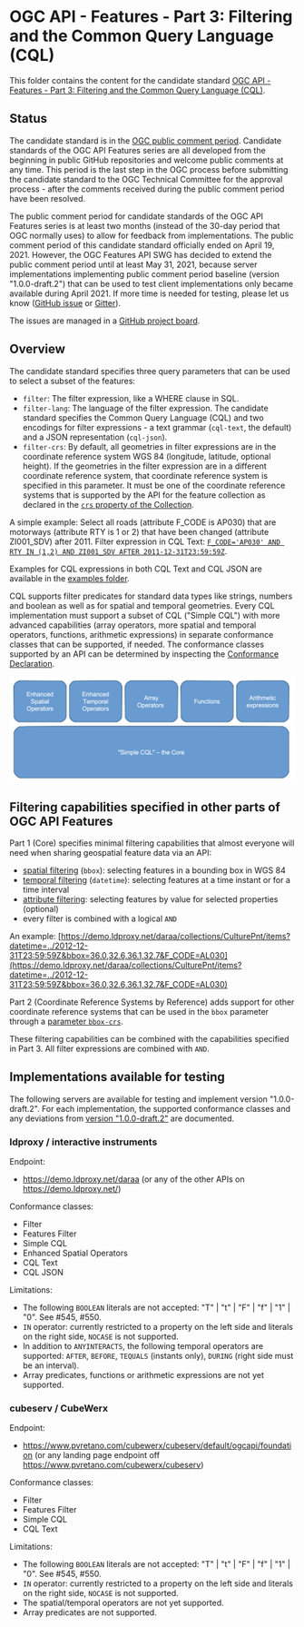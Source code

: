 # OGC API - Features - Part 3: Filtering and the Common Query Language (CQL)

This folder contains the content for the candidate standard [OGC API - Features - Part 3: Filtering and the Common Query Language (CQL)](https://portal.ogc.org/files/96288).

## Status

The candidate standard is in the [OGC public comment period](https://www.ogc.org/standards/requests/229). Candidate standards of the OGC API Features series are all developed from the beginning in public GitHub repositories and welcome public comments at any time. This period is the last step in the OGC process before submitting the candidate standard to the OGC Technical Committee for the approval process - after the comments received during the public comment period have been resolved.

The public comment period for candidate standards of the OGC API Features series is at least two months (instead of the 30-day period that OGC normally uses) to allow for feedback from implementations. The public comment period of this candidate standard officially ended on April 19, 2021. However, the OGC Features API SWG has decided to extend the public comment period until at least May 31, 2021, because server implementations implementing public comment period baseline (version "1.0.0-draft.2") that can be used to test client implementations only became available during April 2021. If more time is needed for testing, please let us know ([GitHub issue](https://github.com/opengeospatial/ogcapi-features/issues/367) or [Gitter](https://gitter.im/opengeospatial/WFS_FES)).

The issues are managed in a [GitHub project board](https://github.com/opengeospatial/ogcapi-features/projects/4).

## Overview

The candidate standard specifies three query parameters that can be used to select a subset of the features:

- `filter`: The filter expression, like a WHERE clause in SQL.
- `filter-lang`: The language of the filter expression. The candidate standard specifies the Common Query Language (CQL) and two encodings for filter expressions - a text grammar (`cql-text`, the default) and a JSON representation (`cql-json`).
- `filter-crs`: By default, all geometries in filter expressions are in the coordinate reference system WGS 84 (longitude, latitude, optional height). If the geometries in the filter expression are in a different coordinate reference system, that coordinate reference system is specified in this parameter. It must be one of the coordinate reference systems that is supported by the API for the feature collection as declared in the [`crs` property of the Collection](https://docs.opengeospatial.org/is/18-058/18-058.html#crs-discovery).

A simple example: Select all roads (attribute F_CODE is AP030) that are motorways (attribute RTY is 1 or 2) that have been changed (attribute ZI001_SDV) after 2011. Filter expression in CQL Text: [`F_CODE='AP030' AND RTY IN (1,2) AND ZI001_SDV AFTER 2011-12-31T23:59:59Z`](https://demo.ldproxy.net/daraa/collections/TransportationGroundCrv/items?filter=F_CODE%3D%27AP030%27%20AND%20ZI001_SDV%20AFTER%202011-12-31T23%3A59%3A59Z%20AND%20RTY%20IN%20(1%2C2)).

Examples for CQL expressions in both CQL Text and CQL JSON are available in the [examples folder](standard/schema/examples).

CQL supports filter predicates for standard data types like strings, numbers and boolean as well as for spatial and temporal geometries. Every CQL implementation must support a subset of CQL ("Simple CQL") with more advanced capabilities (array operators, more spatial and temporal operators, functions, arithmetic expressions) in separate conformance classes that can be supported, if needed. The conformance classes supported by an API can be determined by inspecting the [Conformance Declaration](http://www.opengis.net/doc/IS/ogcapi-features-1/1.0#_declaration_of_conformance_classes).

![CQL conformance classes](./cql-cc.png "CQL conformance classes")

## Filtering capabilities specified in other parts of OGC API Features

Part 1 (Core) specifies minimal filtering capabilities that almost everyone will need when sharing geospatial feature data via an API:

- [spatial filtering](http://www.opengis.net/doc/IS/ogcapi-features-1/1.0#_parameter_bbox) (`bbox`): selecting features in a bounding box in WGS 84
- [temporal filtering](http://www.opengis.net/doc/IS/ogcapi-features-1/1.0#_parameter_datetime) (`datetime`): selecting features at a time instant or for a time interval
- [attribute filtering](http://www.opengis.net/doc/IS/ogcapi-features-1/1.0#_parameters_for_filtering_on_feature_properties): selecting features by value for selected properties (optional)
- every filter is combined with a logical `AND`

An example: [https://demo.ldproxy.net/daraa/collections/CulturePnt/items?datetime=../2012-12-31T23:59:59Z&bbox=36.0,32.6,36.1,32.7&F_CODE=AL030](https://demo.ldproxy.net/daraa/collections/CulturePnt/items?datetime=../2012-12-31T23:59:59Z&bbox=36.0,32.6,36.1,32.7&F_CODE=AL030)

Part 2 (Coordinate Reference Systems by Reference) adds support for other coordinate reference systems that can be used in the `bbox` parameter through a [parameter `bbox-crs`](https://docs.opengeospatial.org/is/18-058/18-058.html#_parameter_bbox_crs).

These filtering capabilities can be combined with the capabilities specified in Part 3. All filter expressions are combined with `AND`.

## Implementations available for testing

The following servers are available for testing and implement version "1.0.0-draft.2". For each implementation, the supported conformance classes and any deviations from [version "1.0.0-draft.2"](https://portal.ogc.org/files/?artifact_id=96288&version=2) are documented.

### ldproxy / interactive instruments

Endpoint:

- https://demo.ldproxy.net/daraa (or any of the other APIs on https://demo.ldproxy.net/)

Conformance classes:

- Filter
- Features Filter
- Simple CQL
- Enhanced Spatial Operators
- CQL Text
- CQL JSON

Limitations:

- The following `BOOLEAN` literals are not accepted: "T" | "t" | "F" | "f" | "1" | "0". See #545, #550.
- `IN` operator: currently restricted to a property on the left side and literals on the right side, `NOCASE` is not supported.
- In addition to `ANYINTERACTS`, the following temporal operators are supported: `AFTER`, `BEFORE`, `TEQUALS` (instants only), `DURING` (right side must be an interval).
- Array predicates, functions or arithmetic expressions are not yet supported.

### cubeserv / CubeWerx

Endpoint:

- https://www.pvretano.com/cubewerx/cubeserv/default/ogcapi/foundation (or any landing page endpoint off https://www.pvretano.com/cubewerx/cubeserv)

Conformance classes:

- Filter
- Features Filter
- Simple CQL
- CQL Text

Limitations:

- The following `BOOLEAN` literals are not accepted: "T" | "t" | "F" | "f" | "1" | "0". See #545, #550.
- `IN` operator: currently restricted to a property on the left side and literals on the right side, `NOCASE` is not supported.
- The spatial/temporal operators are not yet supported.
- Array predicates are not supported.
